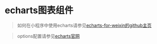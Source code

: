 # echarts图表组件

> 如何在小程序中使用echarts请参见[echarts-for-weixin的github主页](https://github.com/ecomfe/echarts-for-weixin)

> options配置请参见[echarts官网](https://echarts.apache.org/zh/index.html)

